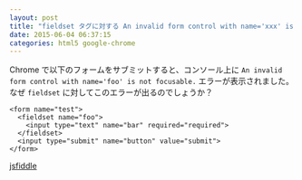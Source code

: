 ```yaml
---
layout: post
title: "fieldset タグに対する An invalid form control with name='xxx' is not focusable. エラー"
date: 2015-06-04 06:37:15
categories: html5 google-chrome
---
```

<p>Chrome で以下のフォームをサブミットすると、コンソール上に <code>An invalid form control with name='foo' is not focusable.</code> エラーが表示されました。<br>
なぜ <code>fieldset</code> に対してこのエラーが出るのでしょうか？</p>

<pre><code>&lt;form name="test"&gt;
  &lt;fieldset name="foo"&gt;
    &lt;input type="text" name="bar" required="required"&gt;
  &lt;/fieldset&gt;
  &lt;input type="submit" name="button" value="submit"&gt;
&lt;/form&gt;
</code></pre>

<p><a href="https://jsfiddle.net/pg942g58/" rel="nofollow">jsfiddle</a></p>
